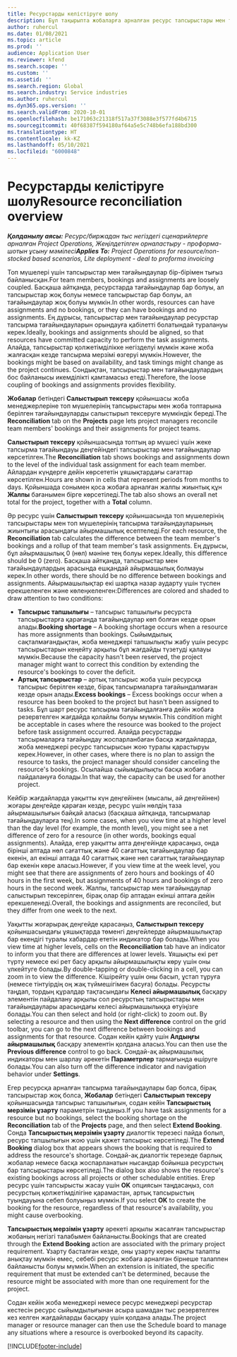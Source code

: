 ```yaml
---
title: Ресурстарды келістіруге шолу
description: Бұл тақырыпта жобаларға арналған ресурс тапсырыстары мен тағайындаулардың туралығын қамтамасыз етуге көмектесетін ақпарат берілген.
author: ruhercul
ms.date: 01/08/2021
ms.topic: article
ms.prod: ''
audience: Application User
ms.reviewer: kfend
ms.search.scope: ''
ms.custom: ''
ms.assetid: ''
ms.search.region: Global
ms.search.industry: Service industries
ms.author: ruhercul
ms.dyn365.ops.version: ''
ms.search.validFrom: 2020-10-01
ms.openlocfilehash: be171063c21318f517a37f3088e3f577fd4b6715
ms.sourcegitcommit: 40f68387f594180af64a5e5c748b6efa188bd300
ms.translationtype: HT
ms.contentlocale: kk-KZ
ms.lasthandoff: 05/10/2021
ms.locfileid: "6000848"
---
```

# <a name="resource-reconciliation-overview"></a><span data-ttu-id="98803-103">Ресурстарды келістіруге шолу</span><span class="sxs-lookup"><span data-stu-id="98803-103">Resource reconciliation overview</span></span>

<span data-ttu-id="98803-104">_**Қолданылу аясы:** Ресурс/биржадан тыс негіздегі сценарийлерге арналған Project Operations, Жеңілдетілген орналастыру - проформа-шотын ұсыну мәмілесі_</span><span class="sxs-lookup"><span data-stu-id="98803-104">_**Applies To:** Project Operations for resource/non-stocked based scenarios, Lite deployment - deal to proforma invoicing_</span></span>

<span data-ttu-id="98803-105">Топ мүшелері үшін тапсырыстар мен тағайындаулар бір-бірімен тығыз байланысқан.</span><span class="sxs-lookup"><span data-stu-id="98803-105">For team members, bookings and assignments are loosely coupled.</span></span> <span data-ttu-id="98803-106">Басқаша айтқанда, ресурстарда тағайындаулар бар болуы, ал тапсырыстар жоқ болуы немесе тапсырыстар бар болуы, ал тағайындаулар жоқ болуы мүмкін.</span><span class="sxs-lookup"><span data-stu-id="98803-106">In other words, resources can have assignments and no bookings, or they can have bookings and no assignments.</span></span> <span data-ttu-id="98803-107">Ең дұрысы, тапсырыстар мен тағайындаулар ресурстар тапсырма тағайындауларын орындауға қабілетті болатындай туралануы керек.</span><span class="sxs-lookup"><span data-stu-id="98803-107">Ideally, bookings and assignments should be aligned, so that resources have committed capacity to perform the task assignments.</span></span> <span data-ttu-id="98803-108">Алайда, тапсырыстар қолжетімділікке негізделуі мүмкін және жоба жалғасқан кезде тапсырма мерзімі өзгеруі мүмкін.</span><span class="sxs-lookup"><span data-stu-id="98803-108">However, the bookings might be based on availability, and task timings might change as the project continues.</span></span> <span data-ttu-id="98803-109">Сондықтан, тапсырыстар мен тағайындаулардың бос байланысы икемділікті қамтамасыз етеді.</span><span class="sxs-lookup"><span data-stu-id="98803-109">Therefore, the loose coupling of bookings and assignments provides flexibility.</span></span>

<span data-ttu-id="98803-110">**Жобалар** бетіндегі **Салыстырып тексеру** қойыншасы жоба менеджерлеріне топ мүшелерінің тапсырыстары мен жоба топтарына берілген тағайындауларды салыстырып тексеруге мүмкіндік береді.</span><span class="sxs-lookup"><span data-stu-id="98803-110">The **Reconciliation** tab on the **Projects** page lets project managers reconcile team members' bookings and their assignments for project teams.</span></span>

<span data-ttu-id="98803-111">**Салыстырып тексеру** қойыншасында топтың әр мүшесі үшін жеке тапсырма тағайындауы деңгейіндегі тапсырыстар мен тағайындаулар көрсетілген.</span><span class="sxs-lookup"><span data-stu-id="98803-111">The **Reconciliation** tab shows bookings and assignments down to the level of the individual task assignment for each team member.</span></span> <span data-ttu-id="98803-112">Айлардан күндерге дейін көрсететін ұяшықтардағы сағаттар көрсетілген.</span><span class="sxs-lookup"><span data-stu-id="98803-112">Hours are shown in cells that represent periods from months to days.</span></span> <span data-ttu-id="98803-113">Қойыншада сонымен қоса жобаға арналған жалпы жиынтық құн **Жалпы** бағанымен бірге көрсетіледі.</span><span class="sxs-lookup"><span data-stu-id="98803-113">The tab also shows an overall net total for the project, together with a **Total** column.</span></span>

<span data-ttu-id="98803-114">Әр ресурс үшін **Салыстырып тексеру** қойыншасында топ мүшелерінің тапсырыстары мен топ мүшелерінің тапсырма тағайындауларының жиынтығы арасындағы айырмашылық есептеледі.</span><span class="sxs-lookup"><span data-stu-id="98803-114">For each resource, the **Reconciliation** tab calculates the difference between the team member's bookings and a rollup of that team member's task assignments.</span></span> <span data-ttu-id="98803-115">Ең дұрысы, бұл айырмашылық 0 (нөл) мәніне тең болуы керек.</span><span class="sxs-lookup"><span data-stu-id="98803-115">Ideally, this difference should be 0 (zero).</span></span> <span data-ttu-id="98803-116">Басқаша айтқанда, тапсырыстар мен тағайындаулардың арасында ешқандай айырмашылық болмауы керек.</span><span class="sxs-lookup"><span data-stu-id="98803-116">In other words, there should be no difference between bookings and assignments.</span></span> <span data-ttu-id="98803-117">Айырмашылықтар екі шартқа назар аударту үшін түспен ерекшеленген және көлеңкеленген:</span><span class="sxs-lookup"><span data-stu-id="98803-117">Differences are colored and shaded to draw attention to two conditions:</span></span>

- <span data-ttu-id="98803-118">**Тапсырыс тапшылығы** – тапсырыс тапшылығы ресурста тапсырыстарға қарағанда тағайындаулар көп болған кезде орын алады.</span><span class="sxs-lookup"><span data-stu-id="98803-118">**Booking shortage** – A booking shortage occurs when a resource has more assignments than bookings.</span></span> <span data-ttu-id="98803-119">Сыйымдылық сақталмағандықтан, жоба менеджері тапшылықты жабу үшін ресурс тапсырыстарын кеңейту арқылы бұл жағдайды түзетуді қалауы мүмкін.</span><span class="sxs-lookup"><span data-stu-id="98803-119">Because the capacity hasn't been reserved, the project manager might want to correct this condition by extending the resource's bookings to cover the deficit.</span></span>
- <span data-ttu-id="98803-120">**Артық тапсырыстар** – артық тапсырыс жоба үшін ресурсқа тапсырыс берілген кезде, бірақ тапсырмаларға тағайындалмаған кезде орын алады.</span><span class="sxs-lookup"><span data-stu-id="98803-120">**Excess bookings** – Excess bookings occur when a resource has been booked to the project but hasn't been assigned to tasks.</span></span> <span data-ttu-id="98803-121">Бұл шарт ресурс тапсырма тағайындалғанға дейін жобаға резервтелген жағдайда қолайлы болуы мүмкін.</span><span class="sxs-lookup"><span data-stu-id="98803-121">This condition might be acceptable in cases where the resource was booked to the project before task assignment occurred.</span></span> <span data-ttu-id="98803-122">Алайда ресурстарды тапсырмаларға тағайындау жоспарланбаған басқа жағдайларда, жоба менеджері ресурс тапсырысын жою туралы қарастыруы керек.</span><span class="sxs-lookup"><span data-stu-id="98803-122">However, in other cases, where there is no plan to assign the resource to tasks, the project manager should consider canceling the resource's bookings.</span></span> <span data-ttu-id="98803-123">Осылайша сыйымдылықты басқа жобаға пайдалануға болады.</span><span class="sxs-lookup"><span data-stu-id="98803-123">In that way, the capacity can be used for another project.</span></span>

<span data-ttu-id="98803-124">Кейбір жағдайларда уақытты күн деңгейінен (мысалы, ай деңгейінен) жоғары деңгейде қараған кезде, ресурс үшін нөлдің таза айырмашылығын байқай аласыз (басқаша айтқанда, тапсырмалар тағайындауларға тең).</span><span class="sxs-lookup"><span data-stu-id="98803-124">In some cases, when you view time at a higher level than the day level (for example, the month level), you might see a net difference of zero for a resource (in other words, bookings equal assignments).</span></span> <span data-ttu-id="98803-125">Алайда, егер уақытты апта деңгейінде қарасаңыз, онда бірінші аптада нөл сағаттық және 40 сағаттық тағайындаулар бар екенін, ал екінші аптада 40 сағаттық және нөл сағаттық тағайындаулар бар екенін көре аласыз.</span><span class="sxs-lookup"><span data-stu-id="98803-125">However, if you view time at the week level, you might see that there are assignments of zero hours and bookings of 40 hours in the first week, but assignments of 40 hours and bookings of zero hours in the second week.</span></span> <span data-ttu-id="98803-126">Жалпы, тапсырыстар мен тағайындаулар салыстырып тексерілген, бірақ олар бір аптадан екінші аптаға дейін ерекшеленеді.</span><span class="sxs-lookup"><span data-stu-id="98803-126">Overall, the bookings and assignments are reconciled, but they differ from one week to the next.</span></span>

<span data-ttu-id="98803-127">Уақытты жоғарырақ деңгейде қарасаңыз, **Салыстырып тексеру** қойыншасындағы ұяшықтарда төменгі деңгейлерде айырмашылықтар бар екендігі туралы хабардар ететін индикатор бар болады.</span><span class="sxs-lookup"><span data-stu-id="98803-127">When you view time at higher levels, cells on the **Reconciliation** tab have an indicator to inform you that there are differences at lower levels.</span></span> <span data-ttu-id="98803-128">Ұяшықты екі рет түрту немесе екі рет басу арқылы айырмашылықты көру үшін оны үлкейтуге болады.</span><span class="sxs-lookup"><span data-stu-id="98803-128">By double-tapping or double-clicking in a cell, you can zoom in to view the difference.</span></span> <span data-ttu-id="98803-129">Кішірейту үшін оны басып, ұстап тұруға (немесе тінтуірдің оң жақ түймешігімен басуға) болады. Ресурсты таңдап, тордың құралдар тақтасындағы **Келесі айырмашылық** басқару элементін пайдалану арқылы сол ресурстың тапсырыстары мен тағайындаулары арасындағы келесі айырмашылыққа өтуіңізге болады.</span><span class="sxs-lookup"><span data-stu-id="98803-129">You can then select and hold (or right-click) to zoom out. By selecting a resource and then using the **Next difference** control on the grid toolbar, you can go to the next difference between bookings and assignments for that resource.</span></span> <span data-ttu-id="98803-130">Содан кейін қайту үшін **Алдыңғы айырмашылық** басқару элементін қолдана аласыз.</span><span class="sxs-lookup"><span data-stu-id="98803-130">You can then use the **Previous difference** control to go back.</span></span> <span data-ttu-id="98803-131">Сондай-ақ айырмашылық индикаторы мен шарлау әрекетін **Параметрлер** тармағында өшіруге болады.</span><span class="sxs-lookup"><span data-stu-id="98803-131">You can also turn off the difference indicator and navigation behavior under **Settings**.</span></span>

<span data-ttu-id="98803-132">Егер ресурсқа арналған тапсырма тағайындаулары бар болса, бірақ тапсырыстар жоқ болса, **Жобалар** бетіндегі **Салыстырып тексеру** қойыншасында тапсырыс тапшылығын, содан кейін **Тапсырыстың мерзімін ұзарту** параметрін таңдаңыз.</span><span class="sxs-lookup"><span data-stu-id="98803-132">If you have task assignments for a resource but no bookings, select the booking shortage on the **Reconciliation** tab of the **Projects** page, and then select **Extend Booking**.</span></span> <span data-ttu-id="98803-133">Сонда **Тапсырыстың мерзімін ұзарту** диалогтік терезесі пайда болып, ресурс тапшылығын жою үшін қажет тапсырыс көрсетіледі.</span><span class="sxs-lookup"><span data-stu-id="98803-133">The **Extend Booking** dialog box that appears shows the booking that is required to address the resource's shortage.</span></span> <span data-ttu-id="98803-134">Сондай-ақ диалогтік терезеде барлық жобалар немесе басқа жоспарланатын нысандар бойынша ресурстың бар тапсырыстары көрсетіледі.</span><span class="sxs-lookup"><span data-stu-id="98803-134">The dialog box also shows the resource's existing bookings across all projects or other schedulable entities.</span></span> <span data-ttu-id="98803-135">Егер ресурс үшін тапсырысты жасау үшін **OK** опциясын таңдасаңыз, сол ресурстың қолжетімділігіне қарамастан, артық тапсырыстың туындауына себеп болуыңыз мүмкін.</span><span class="sxs-lookup"><span data-stu-id="98803-135">If you select **OK** to create the booking for the resource, regardless of that resource's availability, you might cause overbooking.</span></span>

<span data-ttu-id="98803-136">**Тапсырыстың мерзімін ұзарту** әрекеті арқылы жасалған тапсырыстар жобаның негізгі талабымен байланысты.</span><span class="sxs-lookup"><span data-stu-id="98803-136">Bookings that are created through the **Extend Booking** action are associated with the primary project requirement.</span></span> <span data-ttu-id="98803-137">Ұзарту басталған кезде, оны ұзарту керек нақты талапты анықтау мүмкін емес, себебі ресурс жобаға арналған бірнеше талаппен байланысты болуы мүмкін.</span><span class="sxs-lookup"><span data-stu-id="98803-137">When an extension is initiated, the specific requirement that must be extended can't be determined, because the resource might be associated with more than one requirement for the project.</span></span>

<span data-ttu-id="98803-138">Содан кейін жоба менеджері немесе ресурс менеджері ресурстар кестесін ресурс сыйымдылығынан асыра шамадан тыс резервтелген кез келген жағдайларды басқару үшін қолдана алады.</span><span class="sxs-lookup"><span data-stu-id="98803-138">The project manager or resource manager can then use the Schedule board to manage any situations where a resource is overbooked beyond its capacity.</span></span>


[!INCLUDE[footer-include](../includes/footer-banner.md)]